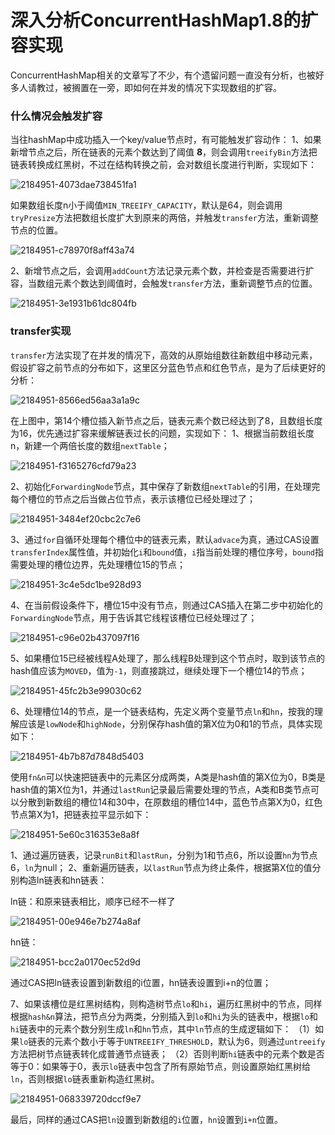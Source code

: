 # 深入分析ConcurrentHashMap1.8的扩容实现



ConcurrentHashMap相关的文章写了不少，有个遗留问题一直没有分析，也被好多人请教过，被搁置在一旁，即如何在并发的情况下实现数组的扩容。

### 什么情况会触发扩容

当往hashMap中成功插入一个key/value节点时，有可能触发扩容动作：
1、如果新增节点之后，所在链表的元素个数达到了阈值 **8**，则会调用`treeifyBin`方法把链表转换成红黑树，不过在结构转换之前，会对数组长度进行判断，实现如下：

![2184951-4073dae738451fa1](Study/复习/02-BAT面试题汇总及详解(进大厂必看)/BAT面试题汇总及详解(进大厂必看)_子文档/深入分析ConcurrentHashMap1.8的扩容实现.assets/2184951-4073dae738451fa1.png)

如果数组长度n小于阈值`MIN_TREEIFY_CAPACITY`，默认是64，则会调用`tryPresize`方法把数组长度扩大到原来的两倍，并触发`transfer`方法，重新调整节点的位置。

![2184951-c78970f8aff43a74](Study/复习/02-BAT面试题汇总及详解(进大厂必看)/BAT面试题汇总及详解(进大厂必看)_子文档/深入分析ConcurrentHashMap1.8的扩容实现.assets/2184951-c78970f8aff43a74.png)

2、新增节点之后，会调用`addCount`方法记录元素个数，并检查是否需要进行扩容，当数组元素个数达到阈值时，会触发`transfer`方法，重新调整节点的位置。

![2184951-3e1931b61dc804fb](Study/复习/02-BAT面试题汇总及详解(进大厂必看)/BAT面试题汇总及详解(进大厂必看)_子文档/深入分析ConcurrentHashMap1.8的扩容实现.assets/2184951-3e1931b61dc804fb.png)

### transfer实现

`transfer`方法实现了在并发的情况下，高效的从原始组数往新数组中移动元素，假设扩容之前节点的分布如下，这里区分蓝色节点和红色节点，是为了后续更好的分析：

![2184951-8566ed56aa3a1a9c](Study/复习/02-BAT面试题汇总及详解(进大厂必看)/BAT面试题汇总及详解(进大厂必看)_子文档/深入分析ConcurrentHashMap1.8的扩容实现.assets/2184951-8566ed56aa3a1a9c.png)

在上图中，第14个槽位插入新节点之后，链表元素个数已经达到了8，且数组长度为16，优先通过扩容来缓解链表过长的问题，实现如下：
1、根据当前数组长度n，新建一个两倍长度的数组`nextTable`；

![2184951-f3165276cfd79a23](Study/复习/02-BAT面试题汇总及详解(进大厂必看)/BAT面试题汇总及详解(进大厂必看)_子文档/深入分析ConcurrentHashMap1.8的扩容实现.assets/2184951-f3165276cfd79a23.png)

2、初始化`ForwardingNode`节点，其中保存了新数组`nextTable`的引用，在处理完每个槽位的节点之后当做占位节点，表示该槽位已经处理过了；

![2184951-3484ef20cbc2c7e6](Study/复习/02-BAT面试题汇总及详解(进大厂必看)/BAT面试题汇总及详解(进大厂必看)_子文档/深入分析ConcurrentHashMap1.8的扩容实现.assets/2184951-3484ef20cbc2c7e6.png)

3、通过`for`自循环处理每个槽位中的链表元素，默认`advace`为真，通过CAS设置`transferIndex`属性值，并初始化`i`和`bound`值，`i`指当前处理的槽位序号，`bound`指需要处理的槽位边界，先处理槽位15的节点；

![2184951-3c4e5dc1be928d93](Study/复习/02-BAT面试题汇总及详解(进大厂必看)/BAT面试题汇总及详解(进大厂必看)_子文档/深入分析ConcurrentHashMap1.8的扩容实现.assets/2184951-3c4e5dc1be928d93.png)

4、在当前假设条件下，槽位15中没有节点，则通过CAS插入在第二步中初始化的`ForwardingNode`节点，用于告诉其它线程该槽位已经处理过了；

![2184951-c96e02b437097f16](Study/复习/02-BAT面试题汇总及详解(进大厂必看)/BAT面试题汇总及详解(进大厂必看)_子文档/深入分析ConcurrentHashMap1.8的扩容实现.assets/2184951-c96e02b437097f16.png)

5、如果槽位15已经被线程A处理了，那么线程B处理到这个节点时，取到该节点的hash值应该为`MOVED`，值为`-1`，则直接跳过，继续处理下一个槽位14的节点；

![2184951-45fc2b3e99030c62](Study/复习/02-BAT面试题汇总及详解(进大厂必看)/BAT面试题汇总及详解(进大厂必看)_子文档/深入分析ConcurrentHashMap1.8的扩容实现.assets/2184951-45fc2b3e99030c62.png)

6、处理槽位14的节点，是一个链表结构，先定义两个变量节点`ln`和`hn`，按我的理解应该是`lowNode`和`highNode`，分别保存hash值的第X位为0和1的节点，具体实现如下：

![2184951-4b7b87d7848d5403](Study/复习/02-BAT面试题汇总及详解(进大厂必看)/BAT面试题汇总及详解(进大厂必看)_子文档/深入分析ConcurrentHashMap1.8的扩容实现.assets/2184951-4b7b87d7848d5403.png)

使用`fn&n`可以快速把链表中的元素区分成两类，A类是hash值的第X位为0，B类是hash值的第X位为1，并通过`lastRun`记录最后需要处理的节点，A类和B类节点可以分散到新数组的槽位14和30中，在原数组的槽位14中，蓝色节点第X为0，红色节点第X为1，把链表拉平显示如下：

![2184951-5e60c316353e8a8f](Study/复习/02-BAT面试题汇总及详解(进大厂必看)/BAT面试题汇总及详解(进大厂必看)_子文档/深入分析ConcurrentHashMap1.8的扩容实现.assets/2184951-5e60c316353e8a8f.png)



1、通过遍历链表，记录`runBit`和`lastRun`，分别为1和节点6，所以设置`hn`为节点6，`ln`为null；
2、重新遍历链表，以`lastRun`节点为终止条件，根据第X位的值分别构造ln链表和hn链表：

ln链：和原来链表相比，顺序已经不一样了

![2184951-00e946e7b274a8af](Study/复习/02-BAT面试题汇总及详解(进大厂必看)/BAT面试题汇总及详解(进大厂必看)_子文档/深入分析ConcurrentHashMap1.8的扩容实现.assets/2184951-00e946e7b274a8af.png)



hn链：

![2184951-bcc2a0170ec52d9d](Study/复习/02-BAT面试题汇总及详解(进大厂必看)/BAT面试题汇总及详解(进大厂必看)_子文档/深入分析ConcurrentHashMap1.8的扩容实现.assets/2184951-bcc2a0170ec52d9d.png)



通过CAS把ln链表设置到新数组的i位置，hn链表设置到i+n的位置；

7、如果该槽位是红黑树结构，则构造树节点`lo`和`hi`，遍历红黑树中的节点，同样根据`hash&n`算法，把节点分为两类，分别插入到`lo`和`hi`为头的链表中，根据`lo`和`hi`链表中的元素个数分别生成`ln`和`hn`节点，其中`ln`节点的生成逻辑如下：
（1）如果`lo`链表的元素个数小于等于`UNTREEIFY_THRESHOLD`，默认为6，则通过`untreeify`方法把树节点链表转化成普通节点链表；
（2）否则判断`hi`链表中的元素个数是否等于0：如果等于0，表示`lo`链表中包含了所有原始节点，则设置原始红黑树给`ln`，否则根据`lo`链表重新构造红黑树。

![2184951-068339720dccf9e7](Study/复习/02-BAT面试题汇总及详解(进大厂必看)/BAT面试题汇总及详解(进大厂必看)_子文档/深入分析ConcurrentHashMap1.8的扩容实现.assets/2184951-068339720dccf9e7.png)

最后，同样的通过CAS把`ln`设置到新数组的`i`位置，`hn`设置到`i+n`位置。